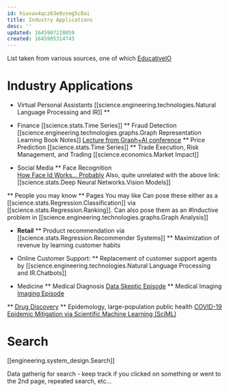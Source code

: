 ```yaml
---
id: hiuvax4qcz63e0zseg5c8ai
title: Industry Applications
desc: ''
updated: 1645907228859
created: 1645905314743
---
```


List taken from various sources, one of which [EducativeIO](educative.io)

# Industry Applications
* Virtual Personal Assistants [[science.engineering.technologies.Natural Language Processing and IR]]
**
* Finance [[science.stats.Time Series]]
** Fraud Detection [[science.engineering.technologies.graphs.Graph Representation Learning Book Notes]] 
[Lecture from Graph+AI conference](https://info.tigergraph.com/graph-ai-summit-spring-2021-machine-learning-for-fraud-detection-with-graph)
** Price Prediction [[science.stats.Time Series]]
** Trade Execution, Risk Management, and Trading [[science.economics.Market Impact]]


* Social Media
** Face Recognition  
[How Face Id Works... Probably](https://www.youtube.com/watch?v=mwTaISbA87A&t=511s&ab_channel=Computerphile)
Also, quite unrelated with the above link:
[[science.stats.Deep Neural Networks.Vision Models]]

** People you may know
** Pages You may like
Can pose these either as a [[science.stats.Regression.Classification]] via 
[[science.stats.Regression.Ranking]].
Can also pose them as an #Inductive problem in [[science.engineering.technologies.graphs.Graph Analysis]]

* **Retail**
 ** Product recommendation via [[science.stats.Regression.Recommender Systems]]
 ** Maximization of revenue by learning customer habits

* Online Customer Support:
 ** Replacement of customer support agents by [[science.engineering.technologies.Natural Language Processing and IR.Chatbots]]

 * Medicine
 ** Medical Diagnosis [Data Skeptic Episode](https://dataskeptic.com/blog/episodes/2017/doctor-ai)
 ** Medical Imaging [Imaging Episode](https://dataskeptic.com/blog/episodes/2018/medical-imaging-training-techniques)

 ** [Drug Discovery](https://www.youtube.com/watch?v=fzSL7MWfXtQ)
 ** Epidemology, large-population public health
  [COVID-19 Epidemic Mitigation via Scientific Machine Learning (SciML)
](https://www.youtube.com/watch?v=jMhPZFZ0yvE&t=162s&ab_channel=ChristopherRackauckas)


# Search
[[engineering.system_design.Search]]

Data gatherig for search - keep track if you clicked on something 
or went to the 2nd page, repeated search, etc...





